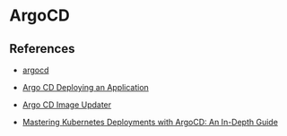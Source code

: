 # ArgoCD


## References

- [argocd](../automation/argocd/argocd.md)

- [Argo CD Deploying an Application](https://kubebyexample.com/learning-paths/argo-cd/argo-cd-deploying-application)
- [Argo CD Image Updater](https://argocd-image-updater.readthedocs.io/en/stable/)

- [Mastering Kubernetes Deployments with ArgoCD: An In-Depth Guide](https://medium.com/@prateek.malhotra004/mastering-kubernetes-deployments-with-argocd-an-in-depth-guide-82e1f74527ee)